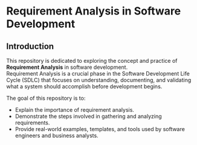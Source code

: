 # Requirement Analysis in Software Development

## Introduction
This repository is dedicated to exploring the concept and practice of **Requirement Analysis** in software development.  
Requirement Analysis is a crucial phase in the Software Development Life Cycle (SDLC) that focuses on understanding, documenting, and validating what a system should accomplish before development begins.

The goal of this repository is to:
- Explain the importance of requirement analysis.
- Demonstrate the steps involved in gathering and analyzing requirements.
- Provide real-world examples, templates, and tools used by software engineers and business analysts.
